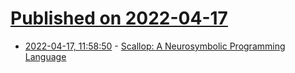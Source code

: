 # [Published on 2022-04-17](index.md)

* [2022-04-17, 11:58:50](https://news.ycombinator.com/item?id=31060265) - [Scallop: A Neurosymbolic Programming Language](https://scallop-lang.github.io/)
